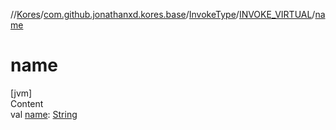 //[Kores](../../../index.md)/[com.github.jonathanxd.kores.base](../../index.md)/[InvokeType](../index.md)/[INVOKE_VIRTUAL](index.md)/[name](name.md)



# name  
[jvm]  
Content  
val [name](name.md): [String](https://kotlinlang.org/api/latest/jvm/stdlib/kotlin/-string/index.html)  



